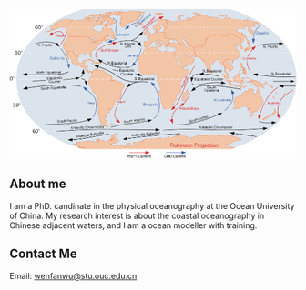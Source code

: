 
![Image of circulation belt](images/circulation_belt.png)

## About me

I am a PhD. candinate in the physical oceanography at the Ocean University of China. My research interest is about the coastal oceanography in Chinese adjacent waters, and I am a ocean modeller with training.

## Contact Me
Email: wenfanwu@stu.ouc.edu.cn
